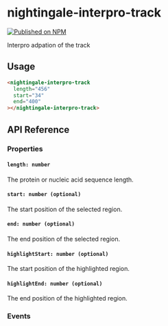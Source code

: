 # nightingale-interpro-track

[![Published on NPM](https://img.shields.io/npm/v/nightingale-interpro-track.svg)](https://www.npmjs.com/package/nightingale-interpro--track)

Interpro adpation of the track

## Usage

```html
<nightingale-interpro-track
  length="456"
  start="34"
  end="400"
></nightingale-interpro-track>
```

## API Reference

### Properties

#### `length: number`

The protein or nucleic acid sequence length.

#### `start: number (optional)`

The start position of the selected region.

#### `end: number (optional)`

The end position of the selected region.

#### `highlightStart: number (optional)`

The start position of the highlighted region.

#### `highlightEnd: number (optional)`

The end position of the highlighted region.

### Events
